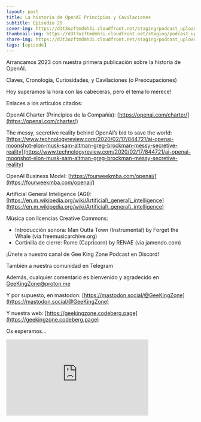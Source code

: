 ```yaml
---
layout: post
title: La historia de OpenAI Principios y Cavilaciones
subtitle: Episodio 29
cover-img: https://d3t3ozftmdmh3i.cloudfront.net/staging/podcast_uploaded_episode/14743809/14743809-1691161859820-d98823d809171.jpg
thumbnail-img: https://d3t3ozftmdmh3i.cloudfront.net/staging/podcast_uploaded_episode/14743809/14743809-1691161859820-d98823d809171.jpg
share-img: https://d3t3ozftmdmh3i.cloudfront.net/staging/podcast_uploaded_episode/14743809/14743809-1691161859820-d98823d809171.jpg
tags: [episode]
---
```


Arrancamos 2023 con nuestra primera publicación sobre la historia de OpenAI.

Claves, Cronología, Curiosidades, y Cavilaciones (o Preocupaciones)

Hoy superamos la hora con las cabeceras, pero el tema lo merece!

Enlaces a los artículos citados:

OpenAI Charter (Principios de la Compañía): [https://openai.com/charter/](https://openai.com/charter/)

The messy, secretive reality behind OpenAI’s bid to save the world: [https://www.technologyreview.com/2020/02/17/844721/ai-openai-moonshot-elon-musk-sam-altman-greg-brockman-messy-secretive-reality](https://www.technologyreview.com/2020/02/17/844721/ai-openai-moonshot-elon-musk-sam-altman-greg-brockman-messy-secretive-reality)

OpenAI Business Model: [https://fourweekmba.com/openai/](https://fourweekmba.com/openai/)

Artificial General Inteligence (AGI): [https://en.m.wikipedia.org/wiki/Artificial\_general\_intelligence](https://en.m.wikipedia.org/wiki/Artificial\_general\_intelligence)

Música con licencias Creative Commons:

*   Introducción sonora: Man Outta Town (Instrumental) by Forget the Whale (via freemusicarchive.org)
*   Cortinilla de cierre: Rome (Capricorn) by RENAE (via jamendo.com)

¡Únete a nuestro canal de Gee King Zone Podcast en Discord!

También a nuestra comunidad en Telegram

Además, cualquier comentario es bienvenido y agradecido en GeeKingZone@proton.me

Y por supuesto, en mastodon: [https://mastodon.social/@GeeKingZone](https://mastodon.social/@GeeKingZone)

Y nuestra web: [https://geekingzone.codeberg.page](https://geekingzone.codeberg.page)

Os esperamos...
<iframe src='https://podcasters.spotify.com/pod/show/geekingzone/embed/episodes/La-historia-de-OpenAI-Principios-y-Cavilaciones-e1trkp9' height='204px' width='380px' frameborder='0' scrolling='no'></iframe>